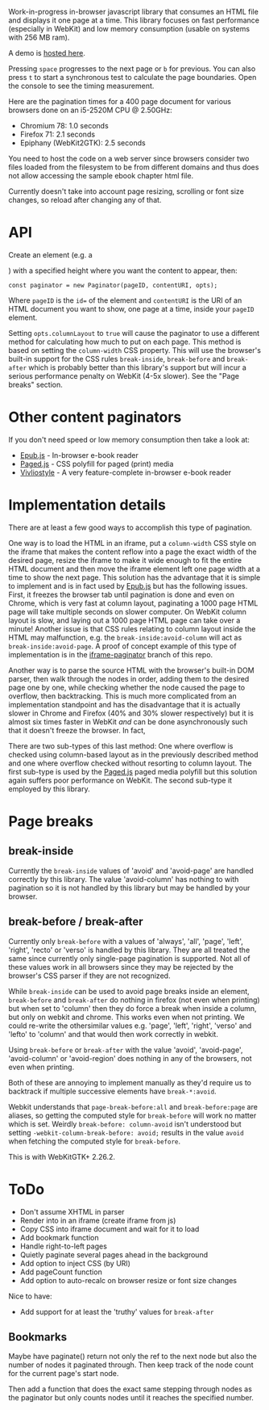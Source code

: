
Work-in-progress in-browser javascript library that consumes an HTML file and displays it one page at a time. This library focuses on fast performance (especially in WebKit) and low memory consumption (usable on systems with 256 MB ram).

A demo is [hosted here](https://juul.io/paginator-nice/).

Pressing `space` progresses to the next page or `b` for previous. You can also press `t` to start a synchronous test to calculate the page boundaries. Open the console to see the timing measurement.

Here are the pagination times for a 400 page document for various browsers done on an i5-2520M CPU @ 2.50GHz:

* Chromium 78: 1.0 seconds
* Firefox 71: 2.1 seconds
* Epiphany (WebKit2GTK): 2.5 seconds

You need to host the code on a web server since browsers consider two files loaded from the filesystem to be from different domains and thus does not allow accessing the sample ebook chapter html file.

Currently doesn't take into account page resizing, scrolling or font size changes, so reload after changing any of that.

# API

Create an element (e.g. a <div>) with a specified height where you want the content to appear, then:

```
const paginator = new Paginator(pageID, contentURI, opts);
```

Where `pageID` is the `id=` of the element and `contentURI` is the URI of an HTML document you want to show, one page at a time, inside your `pageID` element.

Setting `opts.columnLayout` to `true` will cause the paginator to use a different method for calculating how much to put on each page. This method is based on setting the `column-width` CSS property. This will use the browser's built-in support for the CSS rules `break-inside`, `break-before` and `break-after` which is probably better than this library's support but will incur a serious performance penalty on WebKit (4-5x slower). See the "Page breaks" section.

# Other content paginators

If you don't need speed or low memory consumption then take a look at:

* [Epub.js](https://github.com/futurepress/epub.js) - In-browser e-book reader
* [Paged.js](https://gitlab.pagedmedia.org/tools/pagedjs) - CSS polyfill for paged (print) media
* [Vivliostyle](https://github.com/vivliostyle/vivliostyle) - A very feature-complete in-browser e-book reader

# Implementation details

There are at least a few good ways to accomplish this type of pagination.

One way is to load the HTML in an iframe, put a `column-width` CSS style on the iframe that makes the content reflow into a page the exact width of the desired page, resize the iframe to make it wide enough to fit the entire HTML document and then move the iframe element left one page width at a time to show the next page. This solution has the advantage that it is simple to implement and is in fact used by [Epub.js](https://github.com/futurepress/epub.js) but has the following issues. First, it freezes the browser tab until pagination is done and even on Chrome, which is very fast at column layout, paginating a 1000 page HTML page will take multiple seconds on slower computer. On WebKit column layout is slow, and laying out a 1000 page HTML page can take over a minute! Another issue is that CSS rules relating to column layout inside the HTML may malfunction, e.g. the `break-inside:avoid-column` will act as `break-inside:avoid-page`. A proof of concept example of this type of implementation is in the [iframe-paginator](https://github.com/Juul/iframe-paginator/tree/iframe-paginator) branch of this repo.

Another way is to parse the source HTML with the browser's built-in DOM parser, then walk through the nodes in order, adding them to the desired page one by one, while checking whether the node caused the page to overflow, then backtracking. This is much more complicated from an implementation standpoint and has the disadvantage that it is actually slower in Chrome and Firefox (40% and 30% slower respectively) but it is almost six times faster in WebKit _and_ can be done asynchronously such that it doesn't freeze the browser. In fact,

There are two sub-types of this last method: One where overflow is checked using column-based layout as in the previously described method and one where overflow checked without resorting to column layout. The first sub-type is used by the [Paged.js](https://gitlab.pagedmedia.org/tools/pagedjs) paged media polyfill but this solution again suffers poor performance on WebKit. The second sub-type it employed by this library.

# Page breaks

## break-inside

Currently the `break-inside` values of 'avoid' and 'avoid-page' are handled correctly by this library. The value 'avoid-column' has nothing to with pagination so it is not handled by this library but may be handled by your browser.

## break-before / break-after

Currently only `break-before` with a values of 'always', 'all', 'page', 'left', 'right', 'recto' or 'verso' is handled by this library. They are all treated the same since currently only single-page pagination is supported. Not all of these values work in all browsers since they may be rejected by the browser's CSS parser if they are not recognized.

While `break-inside` can be used to avoid page breaks inside an element, `break-before` and `break-after` do nothing in firefox (not even when printing) but when set to 'column' then they do force a break when inside a column, but only on webkit and chrome. This works even when not printing. We could re-write the othersimilar values e.g. 'page', 'left', 'right', 'verso' and 'lefto' to 'column' and that would then work correctly in webkit.

Using `break-before` or `break-after` with the value 'avoid', 'avoid-page', 'avoid-column' or 'avoid-region' does nothing in any of the browsers, not even when printing.

Both of these are annoying to implement manually as they'd require us to backtrack if multiple successive elements have `break-*:avoid`.

Webkit understands that `page-break-before:all` and `break-before:page` are aliases, so getting the computed style for `break-before` will work no matter which is set. Weirdly `break-before: column-avoid` isn't understood but setting `-webkit-column-break-before: avoid;` results in the value `avoid` when fetching the computed style for `break-before`.

This is with WebKitGTK+ 2.26.2.

# ToDo

* Don't assume XHTML in parser
* Render into <body> in an iframe (create iframe from js)
* Copy CSS into iframe document and wait for it to load
* Add bookmark function
* Handle right-to-left pages
* Quietly paginate several pages ahead in the background
* Add option to inject CSS (by URI)
* Add pageCount function
* Add option to auto-recalc on browser resize or font size changes

Nice to have:

* Add support for at least the 'truthy' values for `break-after`

## Bookmarks

Maybe have paginate() return not only the ref to the next node but also the number of nodes it paginated through. Then keep track of the node count for the current page's start node.

Then add a function that does the exact same stepping through nodes as the paginator but only counts nodes until it reaches the specified number.
